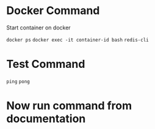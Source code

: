 # Docker Command
Start container on docker 

`docker ps`
`docker exec -it container-id bash`
`redis-cli`

# Test Command
`ping` `pong`

# Now run command from documentation
